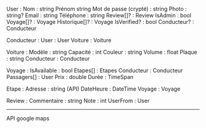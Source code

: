 User :
	Nom : string
	Prénom string
	Mot de passe (crypté) : string
	Photo : string?
	Email : string
	Téléphone : string
	Review[]? : Review
	IsAdmin : bool
	Voyage[]? : Voyage
	Historique[]? : Voyage
	IsVerified? : bool
	Conducteur? : Conducteur

Conducteur :
	User : User
	Voiture : Voiture

Voiture :
	Modèle : string
	Capacité : int
	Couleur : string
	Volume : float
	Plaque : string
	Conducteur : Conducteur
	

Voyage :
	IsAvailable : bool
	Etapes[] : Etapes
	Conducteur : Conducteur
	Passagers[] : User
	Prix : double
	Durée : TimeSpan

Etape :
	Adresse : string (API)
	DateHeure : DateTime
	Voyage : Voyage

Review :
	Commentaire : string
	Note : int
	UserFrom : User

---

API google maps